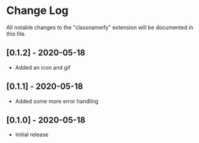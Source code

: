 # Change Log

All notable changes to the "classnameify" extension will be documented in this file.

## [0.1.2] - 2020-05-18

- Added an icon and gif

## [0.1.1] - 2020-05-18

- Added some more error handling

## [0.1.0] - 2020-05-18

- Initial release
